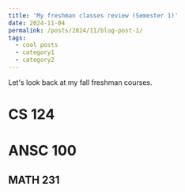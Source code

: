 ```yaml
---
title: 'My freshman classes review (Semester 1)'
date: 2024-11-04
permalink: /posts/2024/11/blog-post-1/
tags:
  - cool posts
  - category1
  - category2
---
```


Let's look back at my fall freshman courses.
 
CS 124
======

ANSC 100
======

MATH 231
------